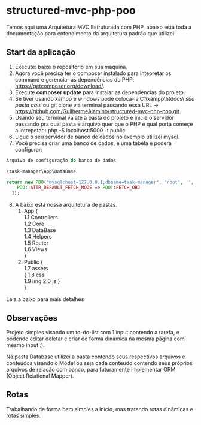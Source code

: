 # structured-mvc-php-poo

Temos aqui uma Arquitetura MVC Estruturada com PHP, abaixo está toda a documentação para entendimento da arquitetura padrão que utilizei.

## Start da aplicação

1. Execute: baixe o repositório em sua máquina.
2. Agora você precisa ter o composer instalado para intepretar os command e gerenciar as dependências do PHP: https://getcomposer.org/download/.
3. Execute **composer update** para instalar as dependencias do projeto.
4. Se tiver usando xampp e windows pode coloca-la C:\xampp\htdocs\ *sua pasta aqui* ou git clone via terminal passando essa URL -> https://github.com/GuilhermeAlamino/structured-mvc-php-poo.git.
5. Usando seu terminal vá até a pasta do projeto e inicie o servidor passando pra qual pasta e arquivo quer que o PHP e qual porta começe a intrepetar : php -S localhost:5000 -t public.
6. Ligue o seu servidor de banco de dados no exemplo utilizei mysql.
7. Você precisa criar uma banco de dados, e uma tabela e podera configurar:
```php
Arquivo de configuração do banco de dados

\task-manager\App\DataBase

return new PDO("mysql:host=127.0.0.1;dbname=task-manager", 'root', '', [
    PDO::ATTR_DEFAULT_FETCH_MODE => PDO::FETCH_OBJ
  ]);
```
8. A baixo está nossa arquitetura de pastas.
    1. App {<br>
        1.1 Controllers<br>
        1.2 Core<br>
        1.3 DataBase<br>
        1.4 Helpers<br>
        1.5 Router<br>
        1.6 Views<br>
    }
    2. Public {<br>
        1.7 assets<br>{
        1.8 css<br>
        1.9 img
        2.0 js
        }<br>
    }
        

Leia a baixo para mais detalhes 

## Observações


Projeto simples visando um to-do-list com 1 input contendo a tarefa, e podendo editar deletar e criar de forma dinâmica na mesma página com mesmo input :).

Ná pasta Database utilizei a pasta contendo seus respectivos arquivos e conteudos visando o Model ou seja cada conteudo contendo seus próprios arquivos de relacão com banco, para futuramente implementar ORM (Object Relational Mapper).

## Rotas

Trabalhando de forma bem simples a inicio, mas tratando rotas dinâmicas e rotas simples.
